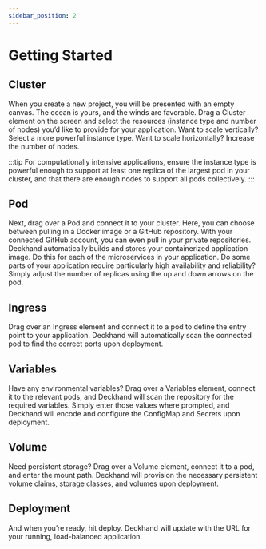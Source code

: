 ```yaml
---
sidebar_position: 2
---
```


# Getting Started

## Cluster

When you create a new project, you will be presented with an empty canvas. The ocean is yours, and the winds are favorable. Drag a Cluster element on the screen and select the resources (instance type and number of nodes) you’d like to provide for your application. Want to scale vertically? Select a more powerful instance type. Want to scale horizontally? Increase the number of nodes.

:::tip
For computationally intensive applications, ensure the instance type is powerful enough to support at least one replica of the largest pod in your cluster, and that there are enough nodes to support all pods collectively.
:::

## Pod

Next, drag over a Pod and connect it to your cluster. Here, you can choose between pulling in a Docker image or a GitHub repository. With your connected GitHub account, you can even pull in your private repositories. Deckhand automatically builds and stores your containerized application image. Do this for each of the microservices in your application. Do some parts of your application require particularly high availability and reliability? Simply adjust the number of replicas using the up and down arrows on the pod.

## Ingress

Drag over an Ingress element and connect it to a pod to define the entry point to your application. Deckhand will automatically scan the connected pod to find the correct ports upon deployment.

## Variables

Have any environmental variables? Drag over a Variables element, connect it to the relevant pods, and Deckhand will scan the repository for the required variables. Simply enter those values where prompted, and Deckhand will encode and configure the ConfigMap and Secrets upon deployment.

## Volume

Need persistent storage? Drag over a Volume element, connect it to a pod, and enter the mount path. Deckhand will provision the necessary persistent volume claims, storage classes, and volumes upon deployment.

## Deployment

And when you’re ready, hit deploy. Deckhand will update with the URL for your running, load-balanced application.
